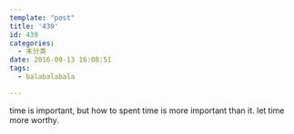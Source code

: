 ```yaml
---
template: "post"
title: '439'
id: 439
categories:
  - 未分类
date: 2016-09-13 16:08:51
tags:
  - balabalabala

---
```


time is important, but how to spent time is more important than it.
let time more worthy.